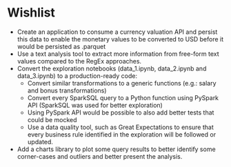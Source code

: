 # Wishlist

- Create an application to consume a currency valuation API and persist this data to enable the monetary values to be converted to USD before it would be persisted as .parquet
- Use a text analysis tool to extract more information from free-form text values compared to the RegEx approaches.
- Convert the exploration notebooks (data_1.ipynb, data_2.ipynb and data_3.ipynb) to a production-ready code:
    - Convert similar transformations to a generic functions (e.g.: salary and bonus transformations)
    - Convert every SparkSQL query to a Python function using PySpark API (SparkSQL was used for better exploration) 
    - Using PySpark API would be possible to also add better tests that could be mocked
    - Use a data quality tool, such as Great Expectations to ensure that every business rule identified in the exploration will be followed or updated.
- Add a charts library to plot some query results to better identify some corner-cases and outliers and better present the analysis.